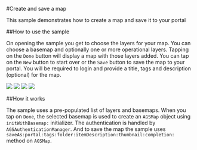 #Create and save a map

This sample demonstrates how to create a map and save it to your portal

##How to use the sample

On opening the sample you get to choose the layers for your map. You can choose a basemap and optionally one or more operational layers. Tapping on the `Done` button will display a map with those layers added. You can tap on the `New` button to start over or the `Save` button to save the map to your portal. You will be required to login and provide a title, tags and description (optional) for the map.

![](image1.png)
![](image2.png)
![](image3.png)
![](image4.png)

##How it works

The sample uses a pre-populated list of layers and basemaps. When you tap on `Done`, the selected basemap is used to create an `AGSMap` object using `initWithBasemap:` initializer. The authentication is handled by `AGSAuthenticationManager`. And to save the map the sample uses `saveAs:portal:tags:folder:itemDescription:thumbnail:completion:` method on `AGSMap`.



